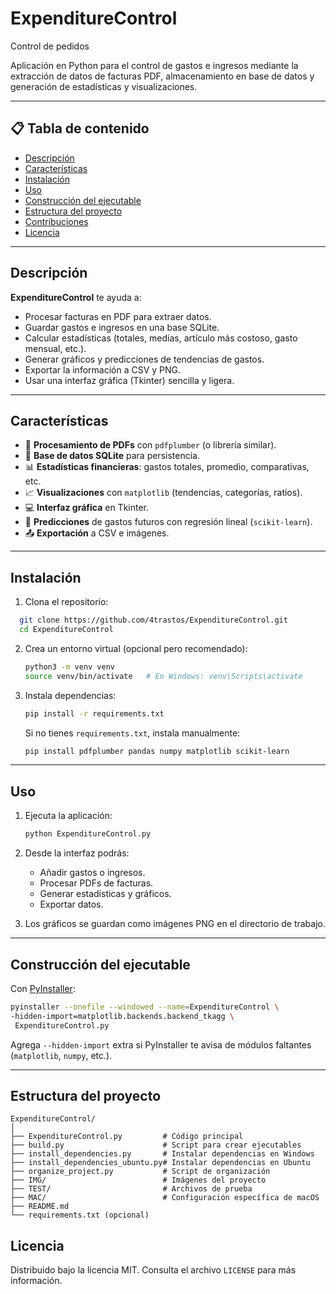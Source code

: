 # ExpenditureControl
Control de pedidos

Aplicación en Python para el control de gastos e ingresos mediante la extracción de datos de facturas PDF, almacenamiento en base de datos y generación de estadísticas y visualizaciones.

---

## 📋 Tabla de contenido

- [Descripción](#descripción)  
- [Características](#características)  
- [Instalación](#instalación)  
- [Uso](#uso)  
- [Construcción del ejecutable](#construcción-del-ejecutable)  
- [Estructura del proyecto](#estructura-del-proyecto)  
- [Contribuciones](#contribuciones)  
- [Licencia](#licencia)  

---

## Descripción

**ExpenditureControl** te ayuda a:

- Procesar facturas en PDF para extraer datos.  
- Guardar gastos e ingresos en una base SQLite.  
- Calcular estadísticas (totales, medias, artículo más costoso, gasto mensual, etc.).  
- Generar gráficos y predicciones de tendencias de gastos.  
- Exportar la información a CSV y PNG.  
- Usar una interfaz gráfica (Tkinter) sencilla y ligera.

---

## Características

- 📂 **Procesamiento de PDFs** con `pdfplumber` (o librería similar).  
- 💾 **Base de datos SQLite** para persistencia.  
- 📊 **Estadísticas financieras**: gastos totales, promedio, comparativas, etc.  
- 📈 **Visualizaciones** con `matplotlib` (tendencias, categorías, ratios).  
- 💻 **Interfaz gráfica** en Tkinter.  
- 🔮 **Predicciones** de gastos futuros con regresión lineal (`scikit-learn`).  
- 📤 **Exportación** a CSV e imágenes.  

---

## Instalación

1. Clona el repositorio:

 ```bash
   git clone https://github.com/4trastos/ExpenditureControl.git
   cd ExpenditureControl
````

2. Crea un entorno virtual (opcional pero recomendado):

   ```bash
   python3 -m venv venv
   source venv/bin/activate   # En Windows: venv\Scripts\activate
   ```

3. Instala dependencias:

   ```bash
   pip install -r requirements.txt
   ```

   Si no tienes `requirements.txt`, instala manualmente:

   ```bash
   pip install pdfplumber pandas numpy matplotlib scikit-learn
   ```

---

## Uso

1. Ejecuta la aplicación:

   ```bash
   python ExpenditureControl.py
   ```

2. Desde la interfaz podrás:

   * Añadir gastos o ingresos.
   * Procesar PDFs de facturas.
   * Generar estadísticas y gráficos.
   * Exportar datos.

3. Los gráficos se guardan como imágenes PNG en el directorio de trabajo.

---

## Construcción del ejecutable

Con [PyInstaller](https://pyinstaller.org/):

```bash
pyinstaller --onefile --windowed --name=ExpenditureControl \
-hidden-import=matplotlib.backends.backend_tkagg \
 ExpenditureControl.py
```

Agrega `--hidden-import` extra si PyInstaller te avisa de módulos faltantes (`matplotlib`, `numpy`, etc.).

---

## Estructura del proyecto

```
ExpenditureControl/
│
├── ExpenditureControl.py         # Código principal
├── build.py                      # Script para crear ejecutables
├── install_dependencies.py       # Instalar dependencias en Windows
├── install_dependencies_ubuntu.py# Instalar dependencias en Ubuntu
├── organize_project.py           # Script de organización
├── IMG/                          # Imágenes del proyecto
├── TEST/                         # Archivos de prueba
├── MAC/                          # Configuración específica de macOS
├── README.md
└── requirements.txt (opcional)
```

## Licencia

Distribuido bajo la licencia MIT.
Consulta el archivo `LICENSE` para más información.

````
